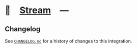# 🎏 [Stream] —

## Changelog

See [`CHANGELOG.md`](CHANGELOG.md) for a history of changes to this integration.

[Stream]: https://blackrainbow.media
